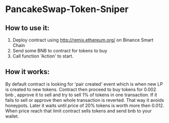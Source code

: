 # PancakeSwap-Token-Sniper

## How to use it:
1. Deploy contract using http://remix.ethereum.org/ on Binance Smart Chain
2. Send some BNB to contract for tokens to buy
3. Call function 'Action' to start.

## How it works:
By default contract is looking for 'pair created' event which is when new LP is created to new tokens.
Contract then proceed to buy tokens for 0.002 bnb , approve it to sell and try to sell 1% of tokens in one transaction. If it fails to sell or approve then whole transaction is reverted. That way it avoids honeypots.
Later it waits until price of 20% tokens is worth more then 0.012. When price reach that limit contract sells tokens and send bnb to your wallet.


